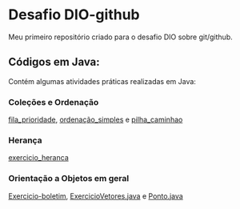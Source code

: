# Desafio DIO-github
Meu primeiro repositório criado para o desafio DIO sobre git/github.

## Códigos em Java: 
Contém algumas atividades práticas realizadas em Java:

### Coleções e Ordenação
[fila_prioridade](https://github.com/ArianaRusso/dio-desafio-github/tree/main/Codigos%20em%20Java/fila_prioridade), [ordenação_simples](https://github.com/ArianaRusso/dio-desafio-github/tree/main/Codigos%20em%20Java/ordena%C3%A7%C3%A3o_simples) e [pilha_caminhao](https://github.com/ArianaRusso/dio-desafio-github/tree/main/Codigos%20em%20Java/pilha_caminhao)
### Herança
[exercicio_heranca](https://github.com/ArianaRusso/dio-desafio-github/tree/main/Codigos%20em%20Java/exercicio_heranca)
### Orientação a Objetos em geral
[Exercicio-boletim](https://github.com/ArianaRusso/dio-desafio-github/tree/main/Codigos%20em%20Java/Exercicio-boletim), [ExercicioVetores.java](https://github.com/ArianaRusso/dio-desafio-github/blob/main/Codigos%20em%20Java/ExercicioVetores.java) e [Ponto.java](https://github.com/ArianaRusso/dio-desafio-github/blob/main/Codigos%20em%20Java/Ponto.java)
